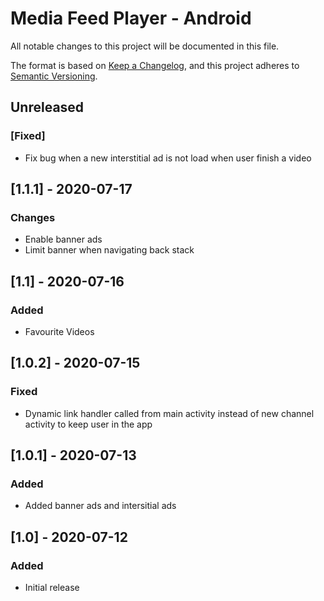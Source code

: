 # Media Feed Player - Android

All notable changes to this project will be documented in this file.

The format is based on [Keep a Changelog](https://keepachangelog.com/en/1.0.0/), and this project adheres to
[Semantic Versioning](https://semver.org/spec/v2.0.0.html).

## Unreleased
### [Fixed]
- Fix bug when a new interstitial ad is not load when user finish a video

## [1.1.1] - 2020-07-17
### Changes
- Enable banner ads
- Limit banner when navigating back stack

## [1.1] - 2020-07-16
### Added
- Favourite Videos

## [1.0.2] - 2020-07-15
### Fixed
- Dynamic link handler called from main activity instead of new channel activity to keep user in the app

## [1.0.1] - 2020-07-13
### Added
- Added banner ads and intersitial ads

## [1.0] - 2020-07-12
### Added
- Initial release